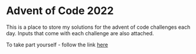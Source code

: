# Advent of Code 2022

This is a place to store my solutions for the advent of code challenges each day. Inputs that come with each challenge are also attached.

To take part yourself - follow the link [here](https://adventofcode.com/)
